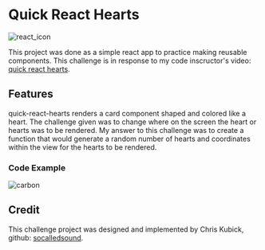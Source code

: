 # Quick React Hearts
![react_icon](https://img.shields.io/badge/Made%20With-React-red)

This project was done as a simple react app to practice making reusable components. This challenge is in response to my code inscructor's video: [quick react hearts](https://www.youtube.com/watch?v=PuyoQHk8Tn8).

## Features

quick-react-hearts renders a card component shaped and colored like a heart. The challenge given was to change where on the screen the heart or hearts was to be rendered. My answer to this challenge was to create a function that would generate a random number of hearts and coordinates within the view for the hearts to be rendered.

### Code Example
  
![carbon](https://user-images.githubusercontent.com/83731154/135766473-ca7699f5-d7ab-4a9d-9a8d-98cb88697aee.png)

## Credit

This challenge project was designed and implemented by Chris Kubick, github: [socalledsound](https://github.com/socalledsound/simple-react-heartz).
  
